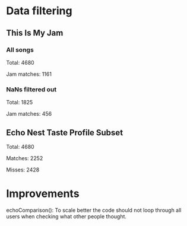 # Data filtering
## This Is My Jam
### All songs
Total: 4680

Jam matches: 1161

### NaNs filtered out
Total: 1825

Jam matches: 456

## Echo Nest Taste Profile Subset

Total: 4680

Matches: 2252

Misses: 2428

# Improvements
echoComparison(): To scale better the code should not loop through all users when checking what other people thought.